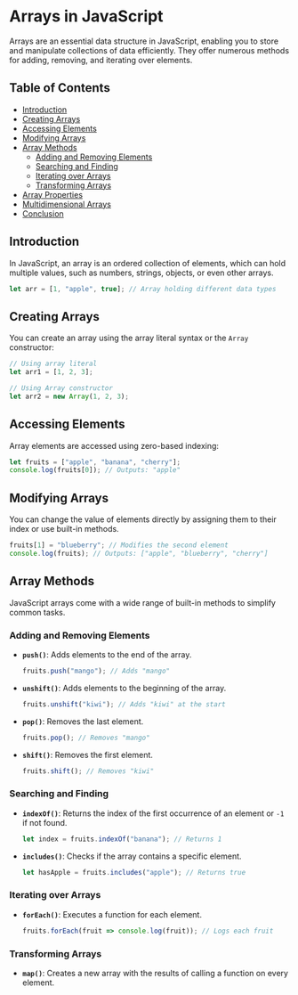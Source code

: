 

# Arrays in JavaScript

Arrays are an essential data structure in JavaScript, enabling you to store and manipulate collections of data efficiently. They offer numerous methods for adding, removing, and iterating over elements.

## Table of Contents
- [Introduction](#introduction)
- [Creating Arrays](#creating-arrays)
- [Accessing Elements](#accessing-elements)
- [Modifying Arrays](#modifying-arrays)
- [Array Methods](#array-methods)
  - [Adding and Removing Elements](#adding-and-removing-elements)
  - [Searching and Finding](#searching-and-finding)
  - [Iterating over Arrays](#iterating-over-arrays)
  - [Transforming Arrays](#transforming-arrays)
- [Array Properties](#array-properties)
- [Multidimensional Arrays](#multidimensional-arrays)
- [Conclusion](#conclusion)

## Introduction

In JavaScript, an array is an ordered collection of elements, which can hold multiple values, such as numbers, strings, objects, or even other arrays.

```javascript
let arr = [1, "apple", true]; // Array holding different data types
```

## Creating Arrays

You can create an array using the array literal syntax or the `Array` constructor:

```javascript
// Using array literal
let arr1 = [1, 2, 3];

// Using Array constructor
let arr2 = new Array(1, 2, 3);
```

## Accessing Elements

Array elements are accessed using zero-based indexing:

```javascript
let fruits = ["apple", "banana", "cherry"];
console.log(fruits[0]); // Outputs: "apple"
```

## Modifying Arrays

You can change the value of elements directly by assigning them to their index or use built-in methods.

```javascript
fruits[1] = "blueberry"; // Modifies the second element
console.log(fruits); // Outputs: ["apple", "blueberry", "cherry"]
```

## Array Methods

JavaScript arrays come with a wide range of built-in methods to simplify common tasks.

### Adding and Removing Elements

- **`push()`**: Adds elements to the end of the array.
  ```javascript
  fruits.push("mango"); // Adds "mango"
  ```

- **`unshift()`**: Adds elements to the beginning of the array.
  ```javascript
  fruits.unshift("kiwi"); // Adds "kiwi" at the start
  ```

- **`pop()`**: Removes the last element.
  ```javascript
  fruits.pop(); // Removes "mango"
  ```

- **`shift()`**: Removes the first element.
  ```javascript
  fruits.shift(); // Removes "kiwi"
  ```

### Searching and Finding

- **`indexOf()`**: Returns the index of the first occurrence of an element or `-1` if not found.
  ```javascript
  let index = fruits.indexOf("banana"); // Returns 1
  ```

- **`includes()`**: Checks if the array contains a specific element.
  ```javascript
  let hasApple = fruits.includes("apple"); // Returns true
  ```

### Iterating over Arrays

- **`forEach()`**: Executes a function for each element.
  ```javascript
  fruits.forEach(fruit => console.log(fruit)); // Logs each fruit
  ```

### Transforming Arrays

- **`map()`**: Creates a new array with the results of calling a function on every element.
  ```javascript
